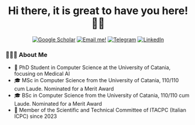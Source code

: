 <h1 align="center">Hi there, it is great to have you here! 👋🏼</h1> 

<p align="center">
    <a href="https://scholar.google.com/citations?user=VNQ6auUAAAAJ" target="__blank"><img alt="Google Scholar" src="https://img.shields.io/badge/Google%20Scholar-4285F4?style=for-the-badge&logo=google-scholar&logoColor=white" /></a>
    <a href="mailto:antonio.scardace@phd.unict.it" target="__blank"><img alt="Email me!" src="https://img.shields.io/badge/Email-D14836?style=for-the-badge&logo=gmail&logoColor=white" /></a>
    <a href="https://t.me/antonioscardace" target="__blank"><img alt="Telegram" src="https://img.shields.io/badge/Telegram-2CA5E0?style=for-the-badge&logo=telegram&logoColor=white" /></a>
    <a href="https://www.linkedin.com/in/antonio-scardace/" target="__blank"><img alt="LinkedIn" src="https://img.shields.io/badge/LinkedIn-0077B5?style=for-the-badge&logo=linkedin&logoColor=white" /></a>
</p>

### 👨🏻‍💻 About Me
* 💊 PhD Student in Computer Science at the University of Catania, focusing on Medical AI
* 🎓 MSc in Computer Science from the University of Catania, 110/110 cum Laude. Nominated for a Merit Award
* 🎓 BSc in Computer Science from the University of Catania, 110/110 cum Laude. Nominated for a Merit Award
* 👔 Member of the Scientific and Technical Committee of ITACPC (Italian ICPC) since 2023
